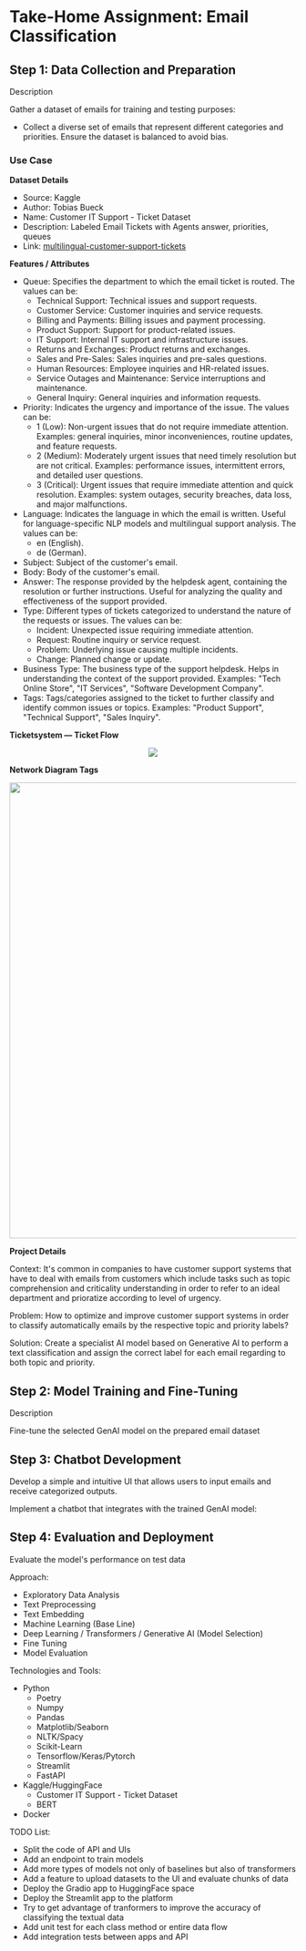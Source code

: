 # Take-Home Assignment: Email Classification

## Step 1: Data Collection and Preparation

Description

Gather a dataset of emails for training and testing purposes:
- Collect a diverse set of emails that represent different categories
and priorities. Ensure the dataset is balanced to avoid bias.

### Use Case

**Dataset Details**
- Source: Kaggle
- Author: Tobias Bueck
- Name: Customer IT Support - Ticket Dataset
- Description: Labeled Email Tickets with Agents answer, priorities, queues
- Link: [multilingual-customer-support-tickets](https://www.kaggle.com/datasets/tobiasbueck/multilingual-customer-support-tickets)

**Features / Attributes**
- Queue: Specifies the department to which the email ticket is routed. The values can be:
    - Technical Support: Technical issues and support requests.
    - Customer Service: Customer inquiries and service requests.
    - Billing and Payments: Billing issues and payment processing.
    - Product Support: Support for product-related issues.
    - IT Support: Internal IT support and infrastructure issues.
    - Returns and Exchanges: Product returns and exchanges.
    - Sales and Pre-Sales: Sales inquiries and pre-sales questions.
    - Human Resources: Employee inquiries and HR-related issues.
    - Service Outages and Maintenance: Service interruptions and maintenance.
    - General Inquiry: General inquiries and information requests.
- Priority:	Indicates the urgency and importance of the issue. The values can be:
    - 1 (Low): Non-urgent issues that do not require immediate attention. Examples: general inquiries, minor inconveniences, routine updates, and feature requests.
    - 2 (Medium): Moderately urgent issues that need timely resolution but are not critical. Examples: performance issues, intermittent errors, and detailed user questions.
    - 3 (Critical): Urgent issues that require immediate attention and quick resolution. Examples: system outages, security breaches, data loss, and major malfunctions.
- Language:	Indicates the language in which the email is written. Useful for language-specific NLP models and multilingual support analysis. The values can be:
    - en (English).
    - de (German).
- Subject: Subject of the customer's email.
- Body: Body of the customer's email.
- Answer: The response provided by the helpdesk agent, containing the resolution or further instructions. Useful for analyzing the quality and effectiveness of the support provided.
- Type: Different types of tickets categorized to understand the nature of the requests or issues. The values can be:
    - Incident: Unexpected issue requiring immediate attention.
    - Request: Routine inquiry or service request.
    - Problem: Underlying issue causing multiple incidents.
    - Change: Planned change or update.
- Business Type: The business type of the support helpdesk. Helps in understanding the context of the support provided. Examples: "Tech Online Store", "IT Services", "Software Development Company".
- Tags: Tags/categories assigned to the ticket to further classify and identify common issues or topics. Examples: "Product Support", "Technical Support", "Sales Inquiry".

**Ticketsystem — Ticket Flow**

<center><img src='https://miro.medium.com/v2/resize:fit:720/format:webp/1*7Swk3VoxoALHTfWetzvgLg.png'/></center>

**Network Diagram Tags**

<center><img src='https://www.googleapis.com/download/storage/v1/b/kaggle-user-content/o/inbox%2F3023333%2F9f9df25b75671db2d255b2d284c2c80c%2Fnetwork_diagram.svg?generation=1739380045025331&alt=media' width='800'/></center>

**Project Details**

Context: It's common in companies to have customer support systems that have to deal with emails from customers which include tasks such as topic comprehension and criticality understanding in order to refer to an ideal department and prioratize according to level of urgency.

Problem: How to optimize and improve customer support systems in order to classify automatically emails by the respective topic and priority labels?

Solution: Create a specialist AI model based on Generative AI to perform a text classification and assign the correct label for each email regarding to both topic and priority.

## Step 2: Model Training and Fine-Tuning

Description

Fine-tune the selected GenAI model on the prepared email dataset

## Step 3: Chatbot Development

Develop a simple and intuitive UI that allows users to input emails and
receive categorized outputs.

Implement a chatbot that integrates with the trained GenAI model:

## Step 4: Evaluation and Deployment

Evaluate the model's performance on test data

Approach:
- Exploratory Data Analysis
- Text Preprocessing
- Text Embedding
- Machine Learning (Base Line)
- Deep Learning / Transformers / Generative AI (Model Selection)
- Fine Tuning
- Model Evaluation

Technologies and Tools:
- Python
    - Poetry
    - Numpy
    - Pandas
    - Matplotlib/Seaborn
    - NLTK/Spacy
    - Scikit-Learn
    - Tensorflow/Keras/Pytorch
    - Streamlit
    - FastAPI
- Kaggle/HuggingFace
    - Customer IT Support - Ticket Dataset
    - BERT
- Docker

TODO List:
- Split the code of API and UIs
- Add an endpoint to train models
- Add more types of models not only of baselines but also of transformers
- Add a feature to upload datasets to the UI and evaluate chunks of data
- Deploy the Gradio app to HuggingFace space
- Deploy the Streamlit app to the platform
- Try to get advantage of tranformers to improve the accuracy of classifying the textual data
- Add unit test for each class method or entire data flow
- Add integration tests between apps and API